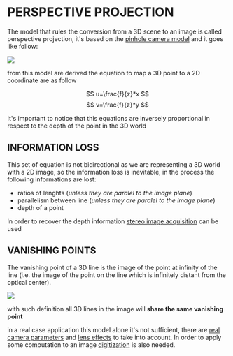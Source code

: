 # PERSPECTIVE PROJECTION

The model that rules the conversion from a 3D scene  to an image is called perspective projection, it's based on the [pinhole camera model](https://en.wikipedia.org/wiki/Pinhole_camera_model) and it goes like follow:

![](Pasted%20image%2020231005122554.png)

from this model are derived the equation to map a 3D point to a 2D coordinate are as follow

$$
u=\frac{f}{z}*x
$$
$$
v=\frac{f}{z}*y
$$

It's important to notice that this equations are inversely proportional in respect to the depth of the point in the 3D world

## INFORMATION LOSS

This set of equation is not bidirectional as we are representing a 3D world with a 2D image, so the information loss is inevitable, in the process the following informations are lost:

- ratios of lenghts (*unless they are paralel to the image plane*)
- parallelism between line (*unless they are paralel to the image plane*)
- depth of a point

In order to recover the depth information [stereo image acquisition](STEREO%20IMAGE%20ACQUISITION.md) can be used

## VANISHING POINTS

The vanishing point of a 3D line is the image of the point at infinity of the line (i.e. the image
of the point on the line which is infinitely distant from the optical center).

![](Pasted%20image%2020240218150355.png)

with such definition all 3D lines in the image will **share the same vanishing point** 

in a real case application this model alone it's not sufficient, there are [real camera parameters](CAMERA%20PARAMETERS.md) and  [lens effects](LENS.md) to take into account. In order to apply some computation to an image [digitization](IMAGE%20DIGITIZATION.md) is also needed.



